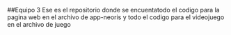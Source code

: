 ##Equipo 3
Ese es el repositorio donde se encuentatodo el codigo para la pagina web en el archivo de app-neoris y todo el codigo para el videojuego en el archivo de juego 

